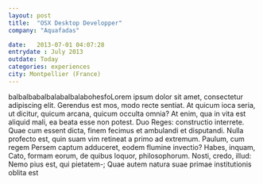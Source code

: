 ```yaml
---
layout: post
title:  "OSX Desktop Developper"
company: "Aquafadas"

date:   2013-07-01 04:07:28
entrydate : July 2013 
outdate: Today
categories: experiences
city: Montpellier (France)
---
```


balbalbabalbalabalbalabohesfoLorem ipsum dolor sit amet, consectetur adipiscing elit. Gerendus est mos, modo recte sentiat. At quicum ioca seria, ut dicitur, quicum arcana, quicum occulta omnia? At enim, qua in vita est aliquid mali, ea beata esse non potest. Duo Reges: constructio interrete. Quae cum essent dicta, finem fecimus et ambulandi et disputandi. Nulla profecto est, quin suam vim retineat a primo ad extremum. Paulum, cum regem Persem captum adduceret, eodem flumine invectio? Habes, inquam, Cato, formam eorum, de quibus loquor, philosophorum. Nosti, credo, illud: Nemo pius est, qui pietatem-; Quae autem natura suae primae institutionis oblita est


